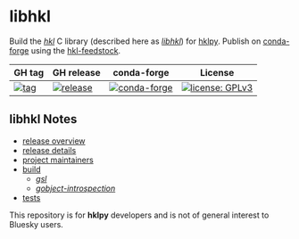 # libhkl

Build the [*hkl*](https://repo.or.cz/hkl.git) C library (described here as
[*libhkl*](https://people.debian.org/~picca/hkl/hkl.html#)) for
[hklpy](https://github.com/bluesky/hklpy). Publish on
[conda-forge](https://anaconda.org/conda-forge/hkl) using the
[hkl-feedstock](https://github.com/conda-forge/hkl-feedstock).

GH tag | GH release | conda-forge | License
--- | --- | --- | ---
[![tag](https://img.shields.io/github/tag/bluesky/libhkl.svg)](https://github.com/bluesky/libhkl/tags) | [![release](https://img.shields.io/github/release/bluesky/libhkl.svg)](https://github.com/bluesky/libhkl/releases) | [![conda-forge](https://img.shields.io/conda/vn/conda-forge/hkl)](https://anaconda.org/conda-forge/hkl) | [![license: GPLv3](https://img.shields.io/badge/license-GPLv3-brightgreen)](/COPYING)

## **libhkl** Notes
* [release overview](./release_table.md)
* [release details](https://github.com/bluesky/libhkl/releases)
* [project maintainers](./MAINTAINERS.md)
* [build](./builder/README.md)
  * [*gsl*](https://www.gnu.org/software/gsl/)
  * [*gobject-introspection*](https://gi.readthedocs.io/en/latest/)
* [tests](./tests/README.md)

This repository is for **hklpy** developers and is not of general interest to
Bluesky users.
